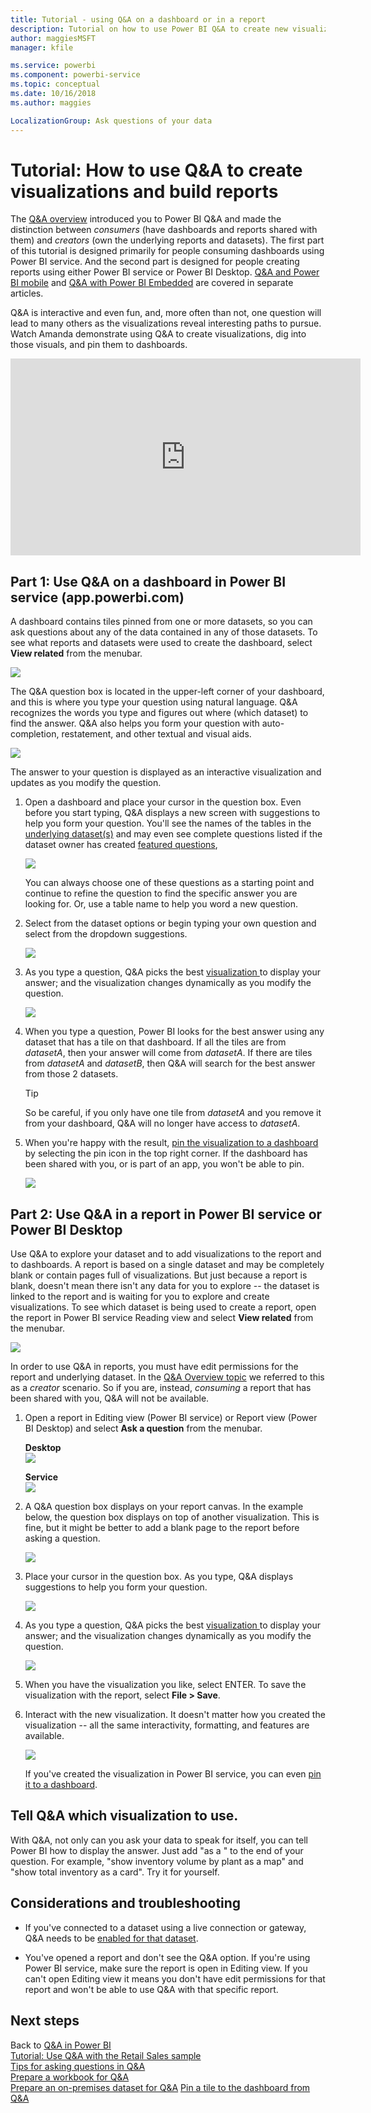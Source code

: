 ```yaml
---
title: Tutorial - using Q&A on a dashboard or in a report
description: Tutorial on how to use Power BI Q&A to create new visualizations on dashboards and in reports.
author: maggiesMSFT
manager: kfile

ms.service: powerbi
ms.component: powerbi-service
ms.topic: conceptual
ms.date: 10/16/2018
ms.author: maggies

LocalizationGroup: Ask questions of your data
---
```

# Tutorial: How to use Q&A to create visualizations and build reports
The [Q&A overview](consumer/end-user-q-and-a.md) introduced you to Power BI Q&A and made the distinction between *consumers* (have dashboards and reports shared with them) and *creators* (own the underlying reports and datasets). The first part of this tutorial is designed primarily for people consuming dashboards using Power BI service. And the second part is designed for people creating reports using either Power BI service or Power BI Desktop. [Q&A and Power BI mobile](consumer/mobile/mobile-apps-ios-qna.md) and [Q&A with Power BI Embedded](developer/qanda.md) are covered in separate articles.

Q&A is interactive and even fun, and, more often than not, one question will lead to many others as the visualizations reveal interesting paths to pursue. Watch Amanda demonstrate using Q&A to create visualizations, dig into those visuals, and pin them to dashboards.

<iframe width="560" height="315" src="https://www.youtube.com/embed/qMf7OLJfCz8?list=PL1N57mwBHtN0JFoKSR0n-tBkUJHeMP2cP" frameborder="0" allowfullscreen></iframe>

## Part 1: Use Q&A on a dashboard in Power BI service (app.powerbi.com)
A dashboard contains tiles pinned from one or more datasets, so you can ask questions about any of the data contained in any of those datasets. To see what reports and datasets were used to create the dashboard, select **View related** from the menubar.

![](media/power-bi-tutorial-q-and-a/power-bi-view-related.png)

The Q&A question box is located in the upper-left corner of your dashboard, and this is where you type your question using natural language. Q&A recognizes the words you type and figures out where (which dataset) to find the answer. Q&A also helps you form your question with auto-completion, restatement, and other textual and visual aids.

![](media/power-bi-tutorial-q-and-a/powerbi-qna.png)

The answer to your question is displayed as an interactive visualization and updates as you modify the question.

1. Open a dashboard and place your cursor in the question box. Even before you start typing, Q&A displays a new screen with suggestions to help you form your question. You'll see the names of the tables in the [underlying dataset(s)](service-get-data.md) and may even see complete questions listed if the dataset owner has created [featured questions](service-q-and-a-create-featured-questions.md),

   ![](media/power-bi-tutorial-q-and-a/powerbi-qna-cursor.png)

   You can always choose one of these questions as a starting point and continue to refine the question to find the specific answer you are looking for. Or, use a table name to help you word a new question.

2. Select from the dataset options or begin typing your own question and select from the dropdown suggestions.

   ![](media/power-bi-tutorial-q-and-a/powerbi-qna-list.png)

3. As you type a question, Q&A picks the best [visualization ](visuals/power-bi-visualization-types-for-reports-and-q-and-a.md)to display your answer; and the visualization changes dynamically as you modify the question.

   ![](media/power-bi-tutorial-q-and-a/powerbi-qna-viz.png)

4. When you type a question, Power BI looks for the best answer using any dataset that has a tile on that dashboard.  If all the tiles are from *datasetA*, then your answer will come from *datasetA*.  If there are tiles from *datasetA* and *datasetB*, then Q&A will search for the best answer from those 2 datasets.

   > [!TIP]
   > So be careful, if you only have one tile from *datasetA* and you remove it from your dashboard, Q&A will no longer have access to *datasetA*.
   >
   >
5. When you're happy with the result, [pin the visualization to a dashboard](service-dashboard-pin-tile-from-q-and-a.md) by selecting the pin icon in the top right corner. If the dashboard has been shared with you, or is part of an app, you won't be able to pin.

   ![](media/power-bi-tutorial-q-and-a/pbi_qna_finish-typing-question.jpg)

##    Part 2: Use Q&A in a report in Power BI service or Power BI Desktop

Use Q&A to explore your dataset and to add visualizations to the report and to dashboards. A report is based on a single dataset and may be completely blank or contain pages full of visualizations. But just because a report is blank, doesn't mean there isn't any data for you to explore -- the dataset is linked to the report and is waiting for you to explore and create visualizations.  To see which dataset is being used to create a report, open the report in Power BI service Reading view and select **View related** from the menubar.

![](media/power-bi-tutorial-q-and-a/power-bi-view-related.png)

In order to use Q&A in reports, you must have edit permissions for the report and underlying dataset. In the [Q&A Overview topic](consumer/end-user-q-and-a.md) we referred to this as a *creator* scenario. So if you are, instead, *consuming* a report that has been shared with you, Q&A will not be available.

1. Open a report in Editing view (Power BI service) or Report view (Power BI Desktop) and select **Ask a question** from the menubar.

    **Desktop**    
    ![](media/power-bi-tutorial-q-and-a/power-bi-desktop-question.png)

    **Service**    
    ![](media/power-bi-tutorial-q-and-a/power-bi-service.png)

2. A Q&A question box displays on your report canvas. In the example below, the question box displays on top of another visualization. This is fine, but it might be better to add a blank page to the report before asking a question.

    ![](media/power-bi-tutorial-q-and-a/power-bi-ask-question.png)

3. Place your cursor in the question box. As you type, Q&A displays suggestions to help you form your question.

   ![](media/power-bi-tutorial-q-and-a/power-bi-q-and-a-suggestions.png)

4. As you type a question, Q&A picks the best [visualization ](visuals/power-bi-visualization-types-for-reports-and-q-and-a.md)to display your answer; and the visualization changes dynamically as you modify the question.

   ![](media/power-bi-tutorial-q-and-a/power-bi-q-and-a-visual.png)

5. When you have the visualization you like, select ENTER. To save the visualization with the report, select **File > Save**.

6. Interact with the new visualization. It doesn't matter how you created the visualization -- all the same interactivity, formatting, and features are available.

   ![](media/power-bi-tutorial-q-and-a/power-bi-q-and-a-ellipses.png)

   If you've created the visualization in Power BI service, you can even [pin it to a dashboard](service-dashboard-pin-tile-from-q-and-a.md).

## Tell Q&A which visualization to use.
With Q&A, not only can you ask your data to speak for itself, you can tell Power BI how to display the answer. Just add "as a <visualization type>" to the end of your question.  For example, "show inventory volume by plant as a map" and "show total inventory as a card".  Try it for yourself.

##  Considerations and troubleshooting
- If you've connected to a dataset using a live connection or gateway, Q&A needs to be [enabled for that dataset](service-q-and-a-direct-query.md).

- You've opened a report and don't see the Q&A option. If you're using Power BI service, make sure the report is open in Editing view. If you can't open Editing view it means you don't have edit permissions for that report and won't be able to use Q&A with that specific report.

## Next steps
Back to [Q&A in Power BI](consumer/end-user-q-and-a.md)   
[Tutorial: Use Q&A with the Retail Sales sample](power-bi-visualization-introduction-to-q-and-a.md)   
[Tips for asking questions in Q&A](consumer/end-user-q-and-a-tips.md)   
[Prepare a workbook for Q&A](service-prepare-data-for-q-and-a.md)  
[Prepare an on-premises dataset for Q&A](service-q-and-a-direct-query.md)
[Pin a tile to the dashboard from Q&A](service-dashboard-pin-tile-from-q-and-a.md)
